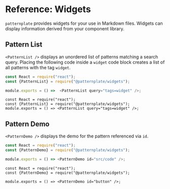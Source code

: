 # Reference: Widgets

`patternplate` provides widgets for your use in Markdown files.
Widgets can display information derived from your component library.

## Pattern List

`<PatternList />` displays an unordered list of patterns matching a search query.
Placing the following code inside a `widget` code block creates a list
of all patterns with the tag `widget`.

```js
const React = require("react");
const {PatternList} = require("@patternplate/widgets");

module.exports = () =>  <PatternList query="tags=widget" />;
```

```widget
const React = require("react");
const {PatternList} = require("@patternplate/widgets");
module.exports = () => <PatternList query="tags=widget" />;
```


## Pattern Demo

`<PatternDemo />` displays the demo for the pattern referenced via `id`.

```js
const React = require("react");
const {PatternDemo} = require("@patternplate/widgets");

module.exports = () => <PatternDemo id="src/code" />;
```

```widget
const React = require("react");
const {PatternDemo} = require("@patternplate/widgets");

module.exports = () => <PatternDemo id="button" />;
```

